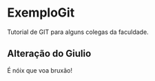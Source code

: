 # ExemploGit
Tutorial de GIT para alguns colegas da faculdade.

## Alteração do Giulio
É nóix que voa bruxão!

